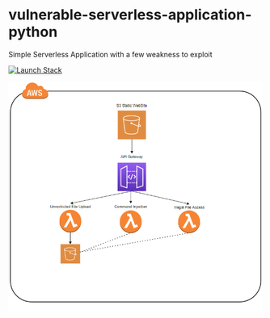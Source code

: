 # vulnerable-serverless-application-python
Simple Serverless Application with a few weakness to exploit

[![Launch Stack](https://cdn.rawgit.com/buildkite/cloudformation-launch-stack-button-svg/master/launch-stack.svg)](https://console.aws.amazon.com/cloudformation/home#/stacks/new?stackName=dvsa-python&templateURL=https://aws-workshop-c1as-cft-templates.s3.amazonaws.com/c1as-vuln-serverless-app.yaml)


![architecture](architecture.png)

